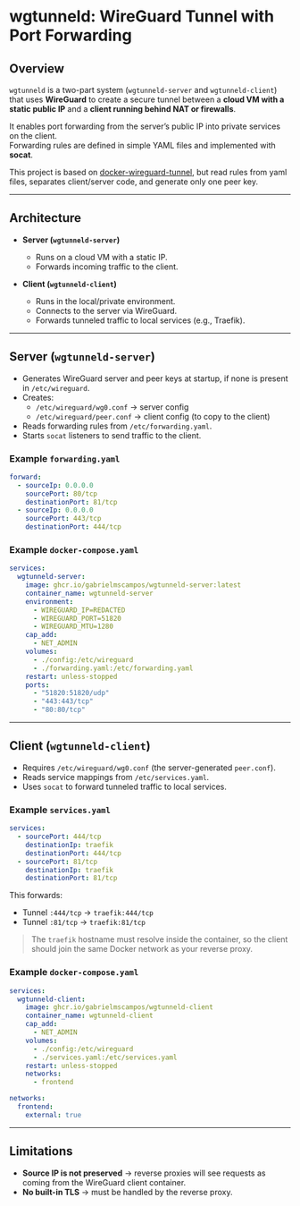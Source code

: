 # wgtunneld: WireGuard Tunnel with Port Forwarding

## Overview

`wgtunneld` is a two-part system (`wgtunneld-server` and `wgtunneld-client`) that uses **WireGuard** to create a secure tunnel between a **cloud VM with a static public IP** and a **client running behind NAT or firewalls**.  

It enables port forwarding from the server’s public IP into private services on the client.  
Forwarding rules are defined in simple YAML files and implemented with **socat**.

This project is based on [docker-wireguard-tunnel](https://github.com/DigitallyRefined/docker-wireguard-tunnel), but read rules from yaml files, separates client/server code, and generate only one peer key.

---

## Architecture

- **Server (`wgtunneld-server`)**
  - Runs on a cloud VM with a static IP.
  - Forwards incoming traffic to the client.

- **Client (`wgtunneld-client`)**
  - Runs in the local/private environment.
  - Connects to the server via WireGuard.
  - Forwards tunneled traffic to local services (e.g., Traefik).


---

## Server (`wgtunneld-server`)

- Generates WireGuard server and peer keys at startup, if none is present in `/etc/wireguard`.
- Creates:
  - `/etc/wireguard/wg0.conf` → server config
  - `/etc/wireguard/peer.conf` → client config (to copy to the client)
- Reads forwarding rules from `/etc/forwarding.yaml`.
- Starts `socat` listeners to send traffic to the client.

### Example `forwarding.yaml`

```yaml
forward:
  - sourceIp: 0.0.0.0
    sourcePort: 80/tcp
    destinationPort: 81/tcp
  - sourceIp: 0.0.0.0
    sourcePort: 443/tcp
    destinationPort: 444/tcp
```

### Example `docker-compose.yaml`

```yaml
services:
  wgtunneld-server:
    image: ghcr.io/gabrielmscampos/wgtunneld-server:latest
    container_name: wgtunneld-server
    environment:
      - WIREGUARD_IP=REDACTED
      - WIREGUARD_PORT=51820
      - WIREGUARD_MTU=1280
    cap_add:
      - NET_ADMIN
    volumes:
      - ./config:/etc/wireguard
      - ./forwarding.yaml:/etc/forwarding.yaml
    restart: unless-stopped
    ports:
      - "51820:51820/udp"
      - "443:443/tcp"
      - "80:80/tcp"
```

---

## Client (`wgtunneld-client`)

- Requires `/etc/wireguard/wg0.conf` (the server-generated `peer.conf`).
- Reads service mappings from `/etc/services.yaml`.
- Uses `socat` to forward tunneled traffic to local services.

### Example `services.yaml`

```yaml
services:
  - sourcePort: 444/tcp
    destinationIp: traefik
    destinationPort: 444/tcp
  - sourcePort: 81/tcp
    destinationIp: traefik
    destinationPort: 81/tcp
```

This forwards:
- Tunnel `:444/tcp` → `traefik:444/tcp`  
- Tunnel `:81/tcp` → `traefik:81/tcp`  

> The `traefik` hostname must resolve inside the container, so the client should join the same Docker network as your reverse proxy.

### Example `docker-compose.yaml`

```yaml
services:
  wgtunneld-client:
    image: ghcr.io/gabrielmscampos/wgtunneld-client
    container_name: wgtunneld-client
    cap_add:
      - NET_ADMIN
    volumes:
      - ./config:/etc/wireguard
      - ./services.yaml:/etc/services.yaml
    restart: unless-stopped
    networks:
      - frontend

networks:
  frontend:
    external: true
```

---

## Limitations

- **Source IP is not preserved** → reverse proxies will see requests as coming from the WireGuard client container.  
- **No built-in TLS** → must be handled by the reverse proxy.  

